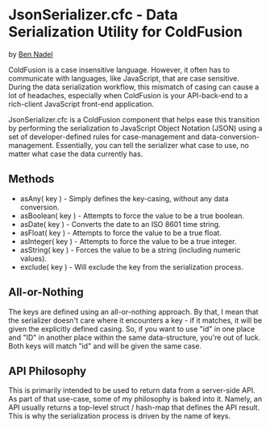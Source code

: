 
# JsonSerializer.cfc - Data Serialization Utility for ColdFusion

by [Ben Nadel][1]

ColdFusion is a case insensitive language. However, it often has to communicate
with languages, like JavaScript, that are case sensitive. During the data
serialization workflow, this mismatch of casing can cause a lot of headaches, 
especially when ColdFusion is your API-back-end to a rich-client JavaScript 
front-end application. 

JsonSerializer.cfc is a ColdFusion component that helps ease this transition by
performing the serialization to JavaScript Object Notation (JSON) using a set 
of developer-defined rules for case-management and data-conversion-management. 
Essentially, you can tell the serializer what case to use, no matter what case
the data currently has. 

## Methods

* asAny( key ) - Simply defines the key-casing, without any data conversion.
* asBoolean( key ) - Attempts to force the value to be a true boolean.
* asDate( key ) - Converts the date to an ISO 8601 time string.
* asFloat( key ) - Attempts to force the value to be a true float.
* asInteger( key ) - Attempts to force the value to be a true integer.
* asString( key ) - Forces the value to be a string (including numeric values).
* exclude( key ) - Will exclude the key from the serialization process.

## All-or-Nothing 

The keys are defined using an all-or-nothing approach. By that, I mean that the
serializer doesn't care where it encounters a key - if it matches, it will be
given the explicitly defined casing. So, if you want to use "id" in one place
and "ID" in another place within the same data-structure, you're out of luck.
Both keys will match "id" and will be given the same case.

## API Philosophy

This is primarily intended to be used to return data from a server-side API. As
part of that use-case, some of my philosophy is baked into it. Namely, an API
usually returns a top-level struct / hash-map that defines the API result. This
is why the serialization process is driven by the name of keys.


[1]: http://www.bennadel.com
